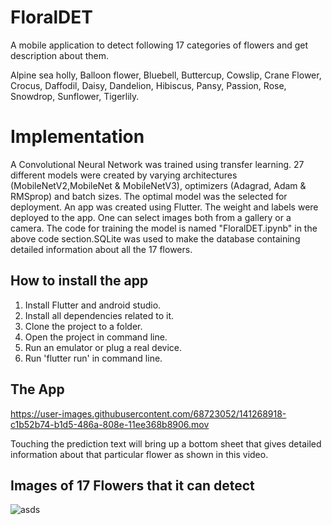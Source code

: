 # FloralDET

A mobile application to detect following 17 categories of flowers and get description about them.

Alpine sea holly,
Balloon flower,
Bluebell,
Buttercup,
Cowslip,
Crane Flower,
Crocus,
Daffodil,
Daisy,
Dandelion,
Hibiscus,
Pansy,
Passion,
Rose,
Snowdrop,
Sunflower,
Tigerlily.

# Implementation
 A Convolutional Neural Network was trained using transfer learning. 
27 different models were created by varying architectures (MobileNetV2,MobileNet & MobileNetV3), optimizers (Adagrad, Adam & RMSprop) and batch sizes. The optimal model was the selected for deployment. An app was created using Flutter. The weight and labels were deployed to the app. One can select images both from a gallery or a camera. The code for training the model is named "FloralDET.ipynb" in the above code section.SQLite was used to make the database containing detailed information about all the 17 flowers.

## How to install the app ##

1. Install Flutter and android studio.
2. Install all dependencies related to it.
3. Clone the project to a folder.
4. Open the project in command line.
5. Run an emulator or plug a real device.
6. Run 'flutter run' in command line.


## The App

https://user-images.githubusercontent.com/68723052/141268918-c1b52b74-b1d5-486a-808e-11ee368b8906.mov

Touching the prediction text will bring up a bottom sheet that gives detailed information about that particular flower as shown in this video.


## Images of 17 Flowers that it can detect

![asds](https://user-images.githubusercontent.com/68723052/123532858-a4e7f880-d730-11eb-9359-bf37be5828f2.PNG)



